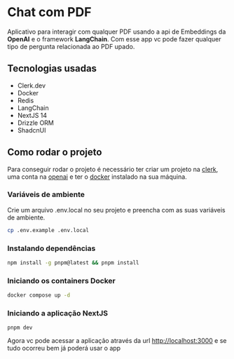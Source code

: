 # Chat com PDF

Aplicativo para interagir com qualquer PDF usando a api de Embeddings da **OpenAI** e o framework **LangChain**. Com esse app vc pode fazer qualquer tipo de pergunta relacionada ao PDF upado.

## Tecnologias usadas

- Clerk.dev
- Docker
- Redis
- LangChain
- NextJS 14
- Drizzle ORM
- ShadcnUI

## Como rodar o projeto

Para conseguir rodar o projeto é necessário ter criar um projeto na [clerk](https://clerk.com), uma conta na [openai](https://openai.com) e ter o [docker](https://docs.docker.com/get-docker) instalado na sua máquina.

### Variáveis de ambiente

Crie um arquivo .env.local no seu projeto e preencha com as suas variáveis de ambiente.

```bash
cp .env.example .env.local
```

### Instalando dependências

```bash
npm install -g pnpm@latest && pnpm install
```

### Iniciando os containers Docker

```bash
docker compose up -d
```

### Iniciando a aplicação NextJS

```
pnpm dev
```

Agora vc pode acessar a aplicação através da url [http://localhost:3000](http://localhost:3000) e se tudo ocorreu bem já poderá usar o app
